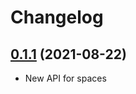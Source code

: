 # Changelog

## [0.1.1](https://github.com/sns-sdks/go-twitter/v0.1.1) (2021-08-22)

- New API for spaces
